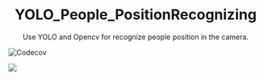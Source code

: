 
<div align="center">
    <h1>YOLO_People_PositionRecognizing</h1>
</div>

<div align="center"> 
<p> Use YOLO and Opencv for recognize people position in the camera. 
</p>
</div>


![Codecov](https://img.shields.io/badge/Codecov-F01F7A?style=for-the-badge&logo=Codecov&logoColor=white)

<img src="{https://img.shields.io/badge/Codecov-F01F7A?style=for-the-badge&logo=Codecov&logoColor=white}" />
